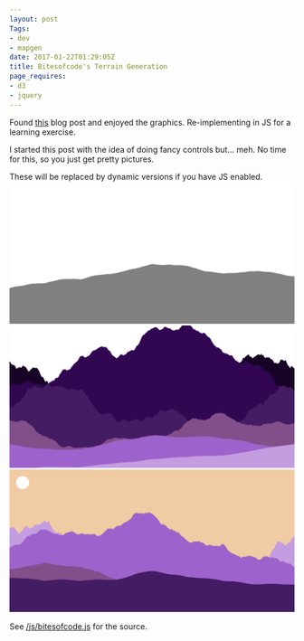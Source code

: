 ```yaml
---
layout: post
Tags:
- dev
- mapgen
date: 2017-01-22T01:29:05Z
title: Bitesofcode's Terrain Generation
page_requires:
- d3
- jquery
---
```


Found [this](https://bitesofcode.wordpress.com/2016/12/23/landscape-generation-using-midpoint-displacement/) blog post and enjoyed the graphics. Re-implementing in JS for a learning exercise.

I started this post with the idea of doing fancy controls but... meh. No time for this, so you just get pretty pictures.

<div id="plots-static">
	<noscript>These will be replaced by dynamic versions if you have JS enabled.</noscript>
	<img src="/assets/img/bites/a.png" style="max-width: 100%">
	<img src="/assets/img/bites/b.png" style="max-width: 100%">
	<img src="/assets/img/bites/c.png" style="max-width: 100%">
</div>

<div id="plots">
</div>

<script src="/js/bitesofcode.js"></script>
See [/js/bitesofcode.js](/js/bitesofcode.js) for the source.
